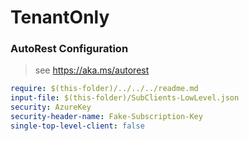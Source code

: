 # TenantOnly
### AutoRest Configuration
> see https://aka.ms/autorest

``` yaml
require: $(this-folder)/../../../readme.md
input-file: $(this-folder)/SubClients-LowLevel.json
security: AzureKey
security-header-name: Fake-Subscription-Key
single-top-level-client: false
```
